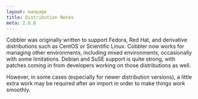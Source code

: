 ```yaml
---
layout: manpage
title: Distribution Notes
meta: 2.6.0
---
```



Cobbler was originally written to support Fedora, Red Hat, and derivative distributions such as CentOS or Scientific Linux. Cobbler now works for managing other environments, including mixed environments, occasionally with some limitations. Debian and SuSE support is quite strong, with patches coming in from developers working on those distributions as well.

However, in some cases (especially for newer distribution versions), a little extra work may be required after an import in order to make things work smoothly.

